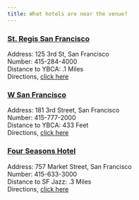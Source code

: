 ```yaml
---
title: What hotels are near the venue?
---
```


### <a href="http://www.stregissanfrancisco.com/" rel="noopener noreferrer" target="_blank">St. Regis San Francisco</a>

Address: 125 3rd St, San Francisco  
Number: 415-284-4000  
Distance to YBCA: .1 Miles  
Directions, <a href="https://www.google.dk/maps/dir/700+Howard+St,+San+Francisco,+CA+94103,+USA/The+St.+Regis+San+Francisco,+125+3rd+St,+San+Francisco,+CA+94103,+USA/@37.7853808,-122.4022847,18z/data=!3m1!4b1!4m13!4m12!1m5!1m1!1s0x8085807d7e6b7f15:0x457e8d00997a9cff!2m2!1d-122.401334!2d37.7850672!1m5!1m1!1s0x80858087f48b3917:0xc9d2d5094769be1f!2m2!1d-122.401452!2d37.786271" rel="noopener noreferrer" target="_blank">click here</a>

### <a href="http://www.wsanfrancisco.com/?SWAQ=958P" rel="noopener noreferrer" target="_blank">W San Francisco</a>

Address: 181 3rd Street, San Francisco  
Number: 415-777-2000  
Distance to YBCA: 433 Feet  
Directions, <a href="https://www.google.dk/maps/dir/700+Howard+St,+San+Francisco,+CA+94103,+USA/The+St.+Regis+San+Francisco,+125+3rd+St,+San+Francisco,+CA+94103,+USA/@37.7853808,-122.4022847,18z/data=!3m1!4b1!4m13!4m12!1m5!1m1!1s0x8085807d7e6b7f15:0x457e8d00997a9cff!2m2!1d-122.401334!2d37.7850672!1m5!1m1!1s0x80858087f48b3917:0xc9d2d5094769be1f!2m2!1d-122.401452!2d37.786271" rel="noopener noreferrer" target="_blank">click here</a>

### <a href="http://www.fourseasons.com/sanfrancisco/" rel="noopener noreferrer" target="_blank">Four Seasons Hotel</a>

Address: 757 Market Street, San Francisco  
Number: 415-633-3000  
Distance to SF Jazz: .3 Miles  
Directions, <a href="https://www.google.dk/maps/dir/700+Howard+St,+San+Francisco,+CA+94103,+USA/Four+Seasons+Hotel+San+Francisco,+757+Market+St,+San+Francisco,+CA+94103,+USA/@37.7855016,-122.4033444,18z/data=!3m1!4b1!4m13!4m12!1m5!1m1!1s0x8085807d7e6b7f15:0x457e8d00997a9cff!2m2!1d-122.401334!2d37.7850672!1m5!1m1!1s0x8085808883879e69:0x31f749319c073bc5!2m2!1d-122.40372!2d37.786471" rel="noopener noreferrer" target="_blank">click here</a>
